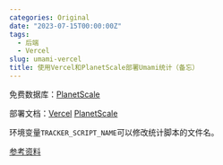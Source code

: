```yaml
---
categories: Original
date: "2023-07-15T00:00:00Z"
tags:
  - 后端
  - Vercel
slug: umami-vercel
title: 使用Vercel和PlanetScale部署Umami统计（备忘）
---
```


免费数据库：[PlanetScale](https://planetscale.com/features)

部署文档：[Vercel](https://umami.is/docs/running-on-vercel) [PlanetScale](https://umami.is/docs/running-on-planetscale)

环境变量`TRACKER_SCRIPT_NAME`可以修改统计脚本的文件名。

[参考资料](https://thirdshire.com/post/running-umami-on-planetscale-vercel/)
